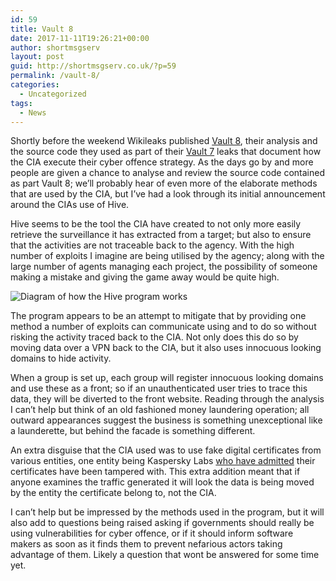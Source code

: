 ```yaml
---
id: 59
title: Vault 8
date: 2017-11-11T19:26:21+00:00
author: shortmsgserv
layout: post
guid: http://shortmsgserv.co.uk/?p=59
permalink: /vault-8/
categories:
  - Uncategorized
tags:
  - News
---
```

Shortly before the weekend Wikileaks published <a href="https://wikileaks.org/vault8/" target="_blank" rel="noopener">Vault 8</a>, their analysis and the source code they used as part of their <a href="https://wikileaks.org/ciav7p1/" target="_blank" rel="noopener">Vault 7</a> leaks that document how the CIA execute their cyber offence strategy. As the days go by and more people are given a chance to analyse and review the source code contained as part Vault 8; we’ll probably hear of even more of the elaborate methods that are used by the CIA, but I’ve had a look through its initial announcement around the CIAs use of Hive.

Hive seems to be the tool the CIA have created to not only more easily retrieve the surveillance it has extracted from a target; but also to ensure that the activities are not traceable back to the agency. With the high number of exploits I imagine are being utilised by the agency; along with the large number of agents managing each project, the possibility of someone making a mistake and giving the game away would be quite high.

<img src="https://i1.wp.com/wikileaks.org/hive.png?w=640&#038;ssl=1" alt="Diagram of how the Hive program works" data-recalc-dims="1" /> 

The program appears to be an attempt to mitigate that by providing one method a number of exploits can communicate using and to do so without risking the activity traced back to the CIA. Not only does this do so by moving data over a VPN back to the CIA, but it also uses innocuous looking domains to hide activity.

When a group is set up, each group will register innocuous looking domains and use these as a front; so if an unauthenticated user tries to trace this data, they will be diverted to the front website. Reading through the analysis I can’t help but think of an old fashioned money laundering operation; all outward appearances suggest the business is something unexceptional like a launderette, but behind the facade is something different.

An extra disguise that the CIA used was to use fake digital certificates from various entities, one entity being Kaspersky Labs <a href="https://twitter.com/e_kaspersky/status/928729434982625282" target="_blank" rel="noopener">who have admitted</a> their certificates have been tampered with. This extra addition meant that if anyone examines the traffic generated it will look the data is being moved by the entity the certificate belong to, not the CIA.

I can’t help but be impressed by the methods used in the program, but it will also add to questions being raised asking if governments should really be using vulnerabilities for cyber offence, or if it should inform software makers as soon as it finds them to prevent nefarious actors taking advantage of them. Likely a question that wont be answered for some time yet.